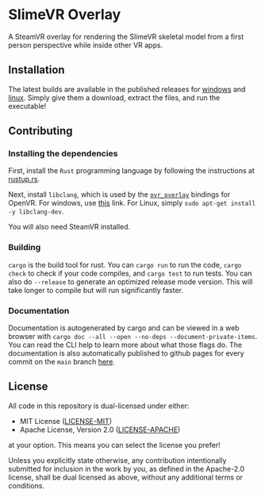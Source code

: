 # SlimeVR Overlay
A SteamVR overlay for rendering the SlimeVR skeletal model from a first person perspective while inside other VR apps.


## Installation

The latest builds are available in the published releases for [windows] and [linux].
Simply give them a download, extract the files, and run the executable!

[windows]: https://github.com/SlimeVR/SlimeVR-Overlay/releases/download/latest/windows-x64.zip
[linux]: https://github.com/SlimeVR/SlimeVR-Overlay/releases/download/latest/linux-x64.zip


## Contributing

### Installing the dependencies

First, install the `Rust` programming language by following the instructions at
[rustup.rs](https://rustup.rs).

Next, install `libclang`, which is used by the
[`ovr_overlay`](https://crates.io/crates/ovr_overlay) bindings for OpenVR. For windows,
use [this] link. For Linux, simply `sudo apt-get install -y libclang-dev`.

[this]: https://github.com/llvm/llvm-project/releases/download/llvmorg-14.0.5/LLVM-14.0.5-win64.exe

You will also need SteamVR installed.


### Building

`cargo` is the build tool for rust. You can `cargo run` to run the code, `cargo check`
to check if your code compiles, and `cargo test` to run tests. You can also do
`--release` to generate an optimized release mode version. This will take longer to
compile but will run significantly faster.

### Documentation

Documentation is autogenerated by cargo and can be viewed in a web browser with
`cargo doc --all --open --no-deps --document-private-items`. You can read the CLI help
to learn more about what those flags do. The documentation is also automatically published to github pages for every commit on the `main` branch [here].

[here]: https://slimevr.github.io/SlimeVR-Overlay/slimevr_overlay

## License
All code in this repository is dual-licensed under either:

- MIT License ([LICENSE-MIT](docs/LICENSE-MIT))
- Apache License, Version 2.0 ([LICENSE-APACHE](docs/LICENSE-APACHE))

at your option. This means you can select the license you prefer!

Unless you explicitly state otherwise, any contribution intentionally submitted for inclusion in the work by you, as defined in the Apache-2.0 license, shall be dual licensed as above, without any additional terms or conditions.
